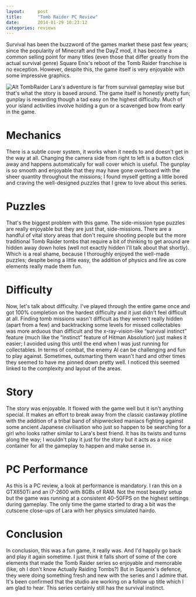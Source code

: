 ```yaml
---
layout:     post
title:      "Tomb Raider PC Review"
date:       2014-01-29 10:23:12
categories: reviews
---
```

Survival has been the buzzword of the games market these past few years; since the popularity of Minecraft and the DayZ mod, it has become a common selling point for many titles (even those that differ greatly from the actual survival genre) Square Enix's reboot of the Tomb Raider franchise is no exception. However, despite this, the game itself is very enjoyable with some impressive graphics.
<!--more-->

![Alt TombRaider](http://i.imgur.com/85zOgFVl.jpg) Lara's adventure is far from survival gameplay wise but that's what the story is based around. The game itself is honestly pretty fun; gunplay is rewarding though a tad easy on the highest difficulty. Much of your island activities involve holding a gun or a scavenged bow from early in the game. 

# Mechanics

There is a subtle cover system, it works when it needs to and doesn't get in the way at all. Changing the camera side from right to left is a button click away and happens automatically for wall cover which is useful. The gunplay is so smooth and enjoyable that they may have gone overboard with the sheer quantity throughout the missions; I found myself getting a little bored and craving the well-designed puzzles that I grew to love about this series. 

# Puzzles

That's the biggest problem with this game. The side-mission type puzzles are really enjoyable but they are just that, side-missions. There are a handful of vital story areas that don't require shooting people but the more traditional Tomb Raider tombs that require a bit of thinking to get around are hidden away down holes (well not exactly hidden I'll talk about that shortly). Which is a real shame, because I thoroughly enjoyed the well-made puzzles; despite being a little easy, the addition of physics and fire as core elements really made them fun. 

# Difficulty

Now, let's talk about difficulty. I've played through the entire game once and got 100% completion on the hardest difficulty and it just didn't feel difficult at all. Finding tomb missions wasn't difficult as they weren't really hidden (apart from a few) and backtracking some levels for missed collectables was more arduous than difficult and the x-ray-vision-like “survival instinct” feature (much like the “instinct” feature of Hitman Absolution) just makes it easier; I avoided using this until the end when I was just running for collectables. In terms of combat, the enemy AI can be challenging and fun to play against. Sometimes, outsmarting them wasn't hard and other times they seemed to have me pinned down pretty well. I noticed this seemed linked to the complexity and layout of the areas. 

# Story

The story was enjoyable. It flowed with the game well but it isn't anything special. It makes an effort to break away from the classic castaway plotline with the addition of a tribal band of shipwrecked maniacs fighting against some ancient Japanese civilisation who just so happen to be searching for a girl who looks rather similar to Lara's best friend. It has its twists and turns along the way; I wouldn't play it just for the story but it acts as a nice container for all the gameplay to happen and make sense in. 

# PC Performance

As this is a PC review, a look at performance is mandatory. I ran this on a GTX650Ti and an i7-2600 with 8GBs of RAM. Not the most beastly setup but the game was running at a consistent 40-50FPS on the highest settings during gameplay. The only time the game started to drag a bit was the cutscene close-ups of Lara with her physics simulated hairdo. 

# Conclusion

In conclusion, this was a fun game, it really was. And I'd happily go back and play it again sometime. I just think it falls short of some of the core elements that made the Tomb Raider series so enjoyable and memorable (like, oh I don't know Actually Raiding Tombs?) But in Squenix's defence, they were doing something fresh and new with the series and I admire that. It's been confirmed that the studio are working on a follow up title which I am glad to hear. This series certainly still has the survival instinct.
